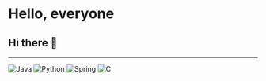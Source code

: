 # Hello, everyone
## Hi there 👋


<hr>


![Java](https://img.shields.io/badge/Java-green)
![Python](https://img.shields.io/badge/-Python-blu)
![Spring](https://img.shields.io/badge/Spring-green)
![C](https://img.shields.io/badge/-C-blu)

